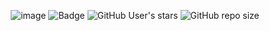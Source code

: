 <div align="center">
  
![image](https://zupimages.net/up/22/33/fs4m.png)
![Badge](https://visitor-counter-badge.vercel.app/api/NR-No-Rage/Stationeers-Traduction-FR/visitor-counter-badge/?label=Visiteur) 
![GitHub User's stars](https://img.shields.io/github/stars/NR-No-Rage?style=for-the-badge) 
![GitHub repo size](https://img.shields.io/github/repo-size/NR-No-Rage/Stationeers-Traduction-FR?style=for-the-badge&label=Taille)

  </div>
